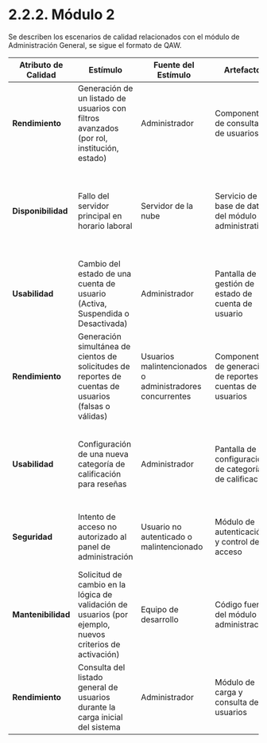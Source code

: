 # 2.2.2. Módulo 2

Se describen los escenarios de calidad relacionados con el módulo de Administración General, se sigue el formato de QAW.

| Atributo de Calidad | Estímulo                                                                                                 | Fuente del Estímulo                                      | Artefacto                                                   | Entorno                                    | Respuesta                                                                                                   | Medida de Respuesta                                                                          |
| ------------------- | -------------------------------------------------------------------------------------------------------- | -------------------------------------------------------- | ----------------------------------------------------------- | ------------------------------------------ | ----------------------------------------------------------------------------------------------------------- | -------------------------------------------------------------------------------------------- |
| **Rendimiento**     | Generación de un listado de usuarios con filtros avanzados (por rol, institución, estado)                | Administrador                                            | Componente de consulta de usuarios                          | Horario pico con 300 usuarios concurrentes | El sistema muestra el listado sin afectar otros procesos                                                    | El tiempo de respuesta no supera los 3 segundos                                              |
| **Disponibilidad**  | Fallo del servidor principal en horario laboral                                                          | Servidor de la nube                                      | Servicio de base de datos del módulo administrativo         | Operación en entorno crítico               | El sistema debe reiniciar automáticamente el servicio o notificar al administrador para recuperación manual | El tiempo de indisponibilidad no supera los 10 minutos                                       |
| **Usabilidad**      | Cambio del estado de una cuenta de usuario (Activa, Suspendida o Desactivada)                            | Administrador                                            | Pantalla de gestión de estado de cuenta de usuario          | Primera vez de uso                         | El administrador puede completar la acción sin necesidad de asistencia externa                              | La acción se realiza en menos de 3 pasos y en menos de 2 minutos                             |
| **Rendimiento**     | Generación simultánea de cientos de solicitudes de reportes de cuentas de usuarios (falsas o válidas)    | Usuarios malintencionados o administradores concurrentes | Componente de generación de reportes de cuentas de usuarios | Horario laboral con carga alta             | El sistema activa limitación de peticiones o colas para evitar saturación                                   | El servicio sigue disponible y las solicitudes excedentes se rechazan o ponen en cola en <1s |
| **Usabilidad**      | Configuración de una nueva categoría de calificación para reseñas                                        | Administrador                                            | Pantalla de configuración de categorías de calificación     | Primera vez de uso                         | El administrador puede crear, modificar o eliminar categorías sin necesidad de capacitación avanzada        | La acción se completa en menos de 5 pasos y en menos de 3 minutos                            |
| **Seguridad**       | Intento de acceso no autorizado al panel de administración                                               | Usuario no autenticado o malintencionado                 | Módulo de autenticación y control de acceso                 | Entorno de operación normal                | El sistema bloquea el intento, registra el evento y notifica al administrador                               | El intento se bloquea inmediatamente y se genera un log de auditoría en <1s                  |
| **Mantenibilidad**  | Solicitud de cambio en la lógica de validación de usuarios (por ejemplo, nuevos criterios de activación) | Equipo de desarrollo                                     | Código fuente del módulo de administración                  | Entorno de desarrollo controlado           | El cambio se implementa y despliega sin afectar otras funcionalidades del sistema                           | El ajuste se completa y prueba en menos de 4 horas, sin errores en otros módulos             |
| **Rendimiento**     | Consulta del listado general de usuarios durante la carga inicial del sistema                            | Administrador                                            | Módulo de carga y consulta de usuarios                      | Inicio de jornada laboral                  | El sistema carga y muestra la información inicial sin retrasos perceptibles                                 | El tiempo total de carga no supera los 5 segundos y la interfaz permanece estable            |
